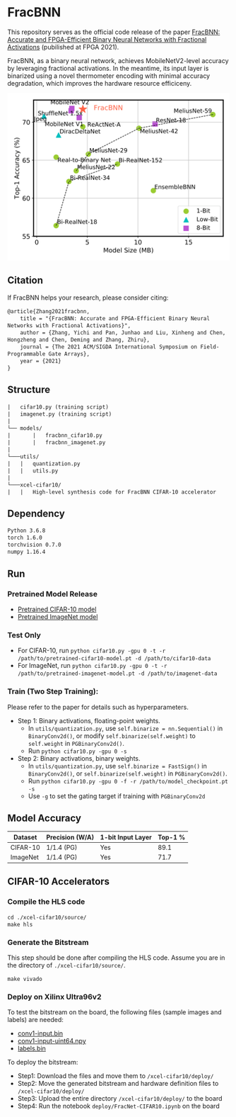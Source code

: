 # FracBNN

This repository serves as the official code release of the paper [FracBNN: Accurate and FPGA-Efficient Binary Neural Networks with Fractional Activations](https://arxiv.org/abs/2012.12206) (pubilished at FPGA 2021).

FracBNN, as a binary neural network, achieves MobileNetV2-level accuracy by leveraging fractional activations. In the meantime, its input layer is binarized using a novel thermometer encoding with minimal accuracy degradation, which improves the hardware resource efficiceny.

<img src="/utils/imagenet_benchmark.png" />

## Citation

If FracBNN helps your research, please consider citing:
```
@article{Zhang2021fracbnn,
    title = "{FracBNN: Accurate and FPGA-Efficient Binary Neural Networks with Fractional Activations}",
    author = {Zhang, Yichi and Pan, Junhao and Liu, Xinheng and Chen, Hongzheng and Chen, Deming and Zhang, Zhiru},
    journal = {The 2021 ACM/SIGDA International Symposium on Field-Programmable Gate Arrays},
    year = {2021}
}
```

## Structure
```
|   cifar10.py (training script)
|   imagenet.py (training script)
|
└── models/
|       |   fracbnn_cifar10.py
|       |   fracbnn_imagenet.py 
|
└───utils/
|   |   quantization.py
|   |   utils.py
|
└───xcel-cifar10/
|   |   High-level synthesis code for FracBNN CIFAR-10 accelerator
```

## Dependency
```
Python 3.6.8
torch 1.6.0
torchvision 0.7.0
numpy 1.16.4
```

## Run

### Pretrained Model Release

- [Pretrained CIFAR-10 model](https://drive.google.com/file/d/19XJZc3na96Mbgg7wjEFuoPcuzb-xha-_/view?usp=sharing)
- [Pretrained ImageNet model](https://drive.google.com/file/d/1VyMigxNAW4qQi_uVwifhfJ8FckAxnBhB/view?usp=sharing)

### Test Only

- For CIFAR-10, run ```python cifar10.py -gpu 0 -t -r /path/to/pretrained-cifar10-model.pt -d /path/to/cifar10-data```
- For ImageNet, run ```python cifar10.py -gpu 0 -t -r /path/to/pretrained-imagenet-model.pt -d /path/to/imagenet-data```

### Train (Two Step Training):

Please refer to the paper for details such as hyperparameters.

- Step 1: Binary activations, floating-point weights.
    - In ```utils/quantization.py```, use ```self.binarize = nn.Sequential()``` in ```BinaryConv2d()```, or modify ```self.binarize(self.weight)``` to ```self.weight``` in ```PGBinaryConv2d()```.
    - Run ```python cifar10.py -gpu 0 -s```
- Step 2: Binary activations, binary weights.
    - In ```utils/quantization.py```, use ```self.binarize = FastSign()``` in ```BinaryConv2d()```, or ```self.binarize(self.weight)``` in ```PGBinaryConv2d()```.
    - Run ```python cifar10.py -gpu 0 -f -r /path/to/model_checkpoint.pt -s```
    - Use ```-g``` to set the gating target if training with ```PGBinaryConv2d```

## Model Accuracy

| Dataset       | Precision (W/A) | 1-bit Input Layer | Top-1 %   |
| ------------- | --------------- | ----------------- | --------- |
| CIFAR-10      | 1/1.4 (PG)      | Yes               | 89.1      |
| ImageNet      | 1/1.4 (PG)      | Yes               | 71.7      |

## CIFAR-10 Accelerators

### Compile the HLS code

```
cd ./xcel-cifar10/source/
make hls
```

### Generate the Bitstream

This step should be done after compiling the HLS code. Assume you are in the directory of ```./xcel-cifar10/source/```.

```
make vivado
```

### Deploy on Xilinx Ultra96v2

To test the bitstream on the board, the following files (sample images and labels) are needed:

- [conv1-input.bin](https://drive.google.com/file/d/1xHXMod4xGgv3Abd6sICzAywqGAADnJCS/view?usp=sharing)
- [conv1-input-uint64.npy](https://drive.google.com/file/d/1Wm7qGQAHCrVk-BvzDw0fc3YqLDoof4Lu/view?usp=sharing)
- [labels.bin](https://drive.google.com/file/d/1wssKeaLylQmS_e3wvj0PmUhO8lnlgXMB/view?usp=sharing)

To deploy the bitstream:

- Step1: Download the files and move them to ```/xcel-cifar10/deploy/```
- Step2: Move the generated bitstream and hardware definition files to ```/xcel-cifar10/deploy/```
- Step3: Upload the entire directory ```/xcel-cifar10/deploy/``` to the board
- Step4: Run the notebook ```deploy/FracNet-CIFAR10.ipynb``` on the board
